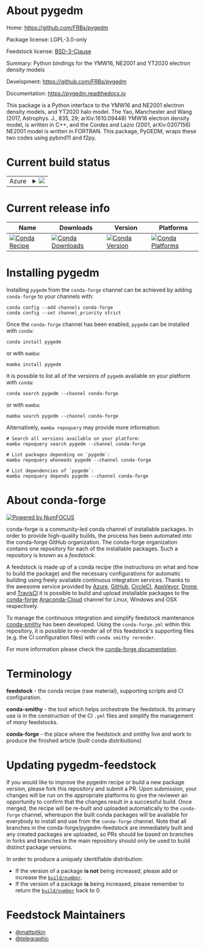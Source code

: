 About pygedm
============

Home: https://github.com/FRBs/pygedm

Package license: LGPL-3.0-only

Feedstock license: [BSD-3-Clause](https://github.com/conda-forge/pygedm-feedstock/blob/main/LICENSE.txt)

Summary: Python bindings for the YMW16, NE2001 and YT2020 electron density models

Development: https://github.com/FRBs/pygedm

Documentation: https://pygedm.readthedocs.io

This package is a Python interface to the YMW16 and NE2001 electron density
models, and YT2020 halo model. The Yao, Manchester and Wang (2017,
Astrophys. J., 835, 29; arXiv:1610.09448) YMW16 electron density model, is
written in C++, and the Cordes and Lazio (2001, arXiv:0207156) NE2001 model
is written in FORTRAN. This package, PyGEDM, wraps these two codes using
pybind11 and f2py.


Current build status
====================


<table>
    
  <tr>
    <td>Azure</td>
    <td>
      <details>
        <summary>
          <a href="https://dev.azure.com/conda-forge/feedstock-builds/_build/latest?definitionId=14935&branchName=main">
            <img src="https://dev.azure.com/conda-forge/feedstock-builds/_apis/build/status/pygedm-feedstock?branchName=main">
          </a>
        </summary>
        <table>
          <thead><tr><th>Variant</th><th>Status</th></tr></thead>
          <tbody><tr>
              <td>linux_64_numpy1.20python3.8.____73_pypy</td>
              <td>
                <a href="https://dev.azure.com/conda-forge/feedstock-builds/_build/latest?definitionId=14935&branchName=main">
                  <img src="https://dev.azure.com/conda-forge/feedstock-builds/_apis/build/status/pygedm-feedstock?branchName=main&jobName=linux&configuration=linux%20linux_64_numpy1.20python3.8.____73_pypy" alt="variant">
                </a>
              </td>
            </tr><tr>
              <td>linux_64_numpy1.20python3.8.____cpython</td>
              <td>
                <a href="https://dev.azure.com/conda-forge/feedstock-builds/_build/latest?definitionId=14935&branchName=main">
                  <img src="https://dev.azure.com/conda-forge/feedstock-builds/_apis/build/status/pygedm-feedstock?branchName=main&jobName=linux&configuration=linux%20linux_64_numpy1.20python3.8.____cpython" alt="variant">
                </a>
              </td>
            </tr><tr>
              <td>linux_64_numpy1.20python3.9.____73_pypy</td>
              <td>
                <a href="https://dev.azure.com/conda-forge/feedstock-builds/_build/latest?definitionId=14935&branchName=main">
                  <img src="https://dev.azure.com/conda-forge/feedstock-builds/_apis/build/status/pygedm-feedstock?branchName=main&jobName=linux&configuration=linux%20linux_64_numpy1.20python3.9.____73_pypy" alt="variant">
                </a>
              </td>
            </tr><tr>
              <td>linux_64_numpy1.20python3.9.____cpython</td>
              <td>
                <a href="https://dev.azure.com/conda-forge/feedstock-builds/_build/latest?definitionId=14935&branchName=main">
                  <img src="https://dev.azure.com/conda-forge/feedstock-builds/_apis/build/status/pygedm-feedstock?branchName=main&jobName=linux&configuration=linux%20linux_64_numpy1.20python3.9.____cpython" alt="variant">
            </tr><tr>
              <td>linux_64_numpy1.21python3.10.____cpython</td>
              <td>
                <a href="https://dev.azure.com/conda-forge/feedstock-builds/_build/latest?definitionId=14935&branchName=main">
                  <img src="https://dev.azure.com/conda-forge/feedstock-builds/_apis/build/status/pygedm-feedstock?branchName=main&jobName=linux&configuration=linux%20linux_64_numpy1.21python3.10.____cpython" alt="variant">
                </a>
              </td>
            </tr><tr>
              <td>linux_64_numpy1.23python3.11.____cpython</td>
              <td>
                <a href="https://dev.azure.com/conda-forge/feedstock-builds/_build/latest?definitionId=14935&branchName=main">
                  <img src="https://dev.azure.com/conda-forge/feedstock-builds/_apis/build/status/pygedm-feedstock?branchName=main&jobName=linux&configuration=linux%20linux_64_numpy1.21python3.10.____cpython" alt="variant">
                </a>
              </td>
            </tr><tr>
              <td>osx_64_numpy1.20python3.8.____73_pypy</td>
              <td>
                <a href="https://dev.azure.com/conda-forge/feedstock-builds/_build/latest?definitionId=14935&branchName=main">
                  <img src="https://dev.azure.com/conda-forge/feedstock-builds/_apis/build/status/pygedm-feedstock?branchName=main&jobName=osx&configuration=osx%20osx_64_numpy1.20python3.8.____73_pypy" alt="variant">
                </a>
              </td>
            </tr><tr>
              <td>osx_64_numpy1.20python3.8.____cpython</td>
              <td>
                <a href="https://dev.azure.com/conda-forge/feedstock-builds/_build/latest?definitionId=14935&branchName=main">
                  <img src="https://dev.azure.com/conda-forge/feedstock-builds/_apis/build/status/pygedm-feedstock?branchName=main&jobName=osx&configuration=osx%20osx_64_numpy1.20python3.8.____cpython" alt="variant">
                </a>
              </td>
            </tr><tr>
              <td>osx_64_numpy1.20python3.9.____73_pypy</td>
              <td>
                <a href="https://dev.azure.com/conda-forge/feedstock-builds/_build/latest?definitionId=14935&branchName=main">
                  <img src="https://dev.azure.com/conda-forge/feedstock-builds/_apis/build/status/pygedm-feedstock?branchName=main&jobName=osx&configuration=osx%20osx_64_numpy1.20python3.9.____73_pypy" alt="variant">
                </a>
              </td>
            </tr><tr>
              <td>osx_64_numpy1.20python3.9.____cpython</td>
              <td>
                <a href="https://dev.azure.com/conda-forge/feedstock-builds/_build/latest?definitionId=14935&branchName=main">
                  <img src="https://dev.azure.com/conda-forge/feedstock-builds/_apis/build/status/pygedm-feedstock?branchName=main&jobName=osx&configuration=osx%20osx_64_numpy1.20python3.9.____cpython" alt="variant">
                </a>
              </td>
            </tr><tr>
              <td>osx_64_numpy1.21python3.10.____cpython</td>
              <td>
                <a href="https://dev.azure.com/conda-forge/feedstock-builds/_build/latest?definitionId=14935&branchName=main">
                  <img src="https://dev.azure.com/conda-forge/feedstock-builds/_apis/build/status/pygedm-feedstock?branchName=main&jobName=osx&configuration=osx%20osx_64_numpy1.21python3.10.____cpython" alt="variant">
                </a>
              </td>
            </tr><tr>
              <td>osx_64_numpy1.23python3.11.____cpython</td>
              <td>
                <a href="https://dev.azure.com/conda-forge/feedstock-builds/_build/latest?definitionId=14935&branchName=main">
                  <img src="https://dev.azure.com/conda-forge/feedstock-builds/_apis/build/status/pygedm-feedstock?branchName=main&jobName=osx&configuration=osx%20osx_64_numpy1.23python3.11.____cpython" alt="variant">
                </a>
              </td>
            </tr>
          </tbody>
        </table>
      </details>
    </td>
  </tr>
</table>

Current release info
====================

| Name | Downloads | Version | Platforms |
| --- | --- | --- | --- |
| [![Conda Recipe](https://img.shields.io/badge/recipe-pygedm-green.svg)](https://anaconda.org/conda-forge/pygedm) | [![Conda Downloads](https://img.shields.io/conda/dn/conda-forge/pygedm.svg)](https://anaconda.org/conda-forge/pygedm) | [![Conda Version](https://img.shields.io/conda/vn/conda-forge/pygedm.svg)](https://anaconda.org/conda-forge/pygedm) | [![Conda Platforms](https://img.shields.io/conda/pn/conda-forge/pygedm.svg)](https://anaconda.org/conda-forge/pygedm) |

Installing pygedm
=================

Installing `pygedm` from the `conda-forge` channel can be achieved by adding `conda-forge` to your channels with:

```
conda config --add channels conda-forge
conda config --set channel_priority strict
```

Once the `conda-forge` channel has been enabled, `pygedm` can be installed with `conda`:

```
conda install pygedm
```

or with `mamba`:

```
mamba install pygedm
```

It is possible to list all of the versions of `pygedm` available on your platform with `conda`:

```
conda search pygedm --channel conda-forge
```

or with `mamba`:

```
mamba search pygedm --channel conda-forge
```

Alternatively, `mamba repoquery` may provide more information:

```
# Search all versions available on your platform:
mamba repoquery search pygedm --channel conda-forge

# List packages depending on `pygedm`:
mamba repoquery whoneeds pygedm --channel conda-forge

# List dependencies of `pygedm`:
mamba repoquery depends pygedm --channel conda-forge
```


About conda-forge
=================

[![Powered by
NumFOCUS](https://img.shields.io/badge/powered%20by-NumFOCUS-orange.svg?style=flat&colorA=E1523D&colorB=007D8A)](https://numfocus.org)

conda-forge is a community-led conda channel of installable packages.
In order to provide high-quality builds, the process has been automated into the
conda-forge GitHub organization. The conda-forge organization contains one repository
for each of the installable packages. Such a repository is known as a *feedstock*.

A feedstock is made up of a conda recipe (the instructions on what and how to build
the package) and the necessary configurations for automatic building using freely
available continuous integration services. Thanks to the awesome service provided by
[Azure](https://azure.microsoft.com/en-us/services/devops/), [GitHub](https://github.com/),
[CircleCI](https://circleci.com/), [AppVeyor](https://www.appveyor.com/),
[Drone](https://cloud.drone.io/welcome), and [TravisCI](https://travis-ci.com/)
it is possible to build and upload installable packages to the
[conda-forge](https://anaconda.org/conda-forge) [Anaconda-Cloud](https://anaconda.org/)
channel for Linux, Windows and OSX respectively.

To manage the continuous integration and simplify feedstock maintenance
[conda-smithy](https://github.com/conda-forge/conda-smithy) has been developed.
Using the ``conda-forge.yml`` within this repository, it is possible to re-render all of
this feedstock's supporting files (e.g. the CI configuration files) with ``conda smithy rerender``.

For more information please check the [conda-forge documentation](https://conda-forge.org/docs/).

Terminology
===========

**feedstock** - the conda recipe (raw material), supporting scripts and CI configuration.

**conda-smithy** - the tool which helps orchestrate the feedstock.
                   Its primary use is in the construction of the CI ``.yml`` files
                   and simplify the management of *many* feedstocks.

**conda-forge** - the place where the feedstock and smithy live and work to
                  produce the finished article (built conda distributions)


Updating pygedm-feedstock
=========================

If you would like to improve the pygedm recipe or build a new
package version, please fork this repository and submit a PR. Upon submission,
your changes will be run on the appropriate platforms to give the reviewer an
opportunity to confirm that the changes result in a successful build. Once
merged, the recipe will be re-built and uploaded automatically to the
`conda-forge` channel, whereupon the built conda packages will be available for
everybody to install and use from the `conda-forge` channel.
Note that all branches in the conda-forge/pygedm-feedstock are
immediately built and any created packages are uploaded, so PRs should be based
on branches in forks and branches in the main repository should only be used to
build distinct package versions.

In order to produce a uniquely identifiable distribution:
 * If the version of a package **is not** being increased, please add or increase
   the [``build/number``](https://docs.conda.io/projects/conda-build/en/latest/resources/define-metadata.html#build-number-and-string).
 * If the version of a package **is** being increased, please remember to return
   the [``build/number``](https://docs.conda.io/projects/conda-build/en/latest/resources/define-metadata.html#build-number-and-string)
   back to 0.

Feedstock Maintainers
=====================

* [@mattpitkin](https://github.com/mattpitkin/)
* [@telegraphic](https://github.com/telegraphic/)

